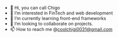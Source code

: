 - 👋 Hi, you can call Chigo
- 👀 I’m interested in FinTech and web development
- 🌱 I’m currently learning front-end frameworks
- 💞️ I’m looking to collaborate on projects. 
- 📫 How to reach me @coolchigi0031@gmail.com

<!---
coolchigi/coolchigi is a ✨ special ✨ repository because its `README.md` (this file) appears on your GitHub profile.
You can click the Preview link to take a look at your changes.
--->
